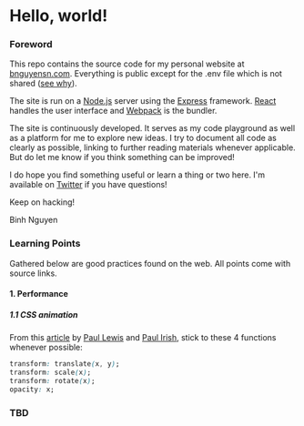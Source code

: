 Hello, world!
=============

### Foreword

This repo contains the source code for my personal website at [bnguyensn.com](https://bnguyensn.com). Everything is public except for the .env file which is not shared ([see why](https://github.com/motdotla/dotenv#should-i-commit-my-env-file)).
 
The site is run on a [Node.js](https://nodejs.org/en/) server using the [Express](https://expressjs.com/) framework. [React](https://reactjs.org/) handles the user interface and [Webpack](https://webpack.js.org/) is the bundler.
 
The site is continuously developed. It serves as my code playground as well as a platform for me to explore new ideas. I try to document all code as clearly as possible, linking to further reading materials whenever applicable. But do let me know if you think something can be improved!
 
I do hope you find something useful or learn a thing or two here. I'm available on [Twitter](https://twitter.com/bnguyensn) if you have questions!
 
Keep on hacking!
 
Binh Nguyen

### Learning Points

Gathered below are good practices found on the web. All points come with source links. 

#### 1. Performance

##### 1.1 CSS animation

From this [article](https://www.html5rocks.com/en/tutorials/speed/high-performance-animations/) by [Paul Lewis](https://www.html5rocks.com/profiles/#paullewis) and [Paul Irish](https://www.html5rocks.com/profiles/#paulirish), stick to these 4 functions whenever possible:

```css
transform: translate(x, y);
transform: scale(x);
transform: rotate(x);
opacity: x;
```

### TBD
